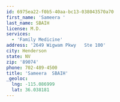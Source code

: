 ```yaml
---
id: 6975ea22-f0b5-40aa-bc13-038043570a70
first_name: 'Sameera '
last_name: SBAIH
license: M.D.
services:
  - 'Family Medicine'
address: '2649 Wigwam Pkwy   Ste 100'
city: Henderson
state: NV
zip: '89074'
phone: 702-489-4500
title: 'Sameera  SBAIH'
_geoloc:
  lng: -115.086999
  lat: 36.038181
---
```

